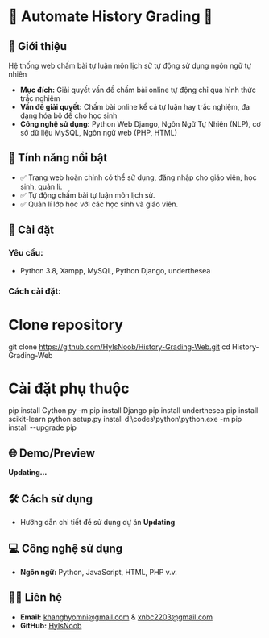 
# 🌟 Automate History Grading 🌟

## 📖 Giới thiệu
Hệ thống web chấm bài tự luận môn lịch sử tự động sử dụng ngôn ngữ tự nhiên
- **Mục đích:**  Giải quyết vấn đề chấm bài online tự động chỉ qua hình thức trắc nghiệm 
- **Vấn đề giải quyết:** Chấm bài online kể cả tự luận hay trắc nghiệm, đa dạng hóa bộ đề cho học sinh
- **Công nghệ sử dụng:**  Python Web Django, Ngôn Ngữ Tự Nhiên (NLP), cơ sở dữ liệu MySQL, Ngôn ngữ web (PHP, HTML)  

## 🎯 Tính năng nổi bật
- ✅ Trang web hoàn chỉnh có thể sử dụng, đăng nhập cho giáo viên, học sinh, quản lí.
- ✅ Tự động chấm bài tự luận môn lịch sử.
- ✅ Quản lí lớp học với các học sinh và giáo viên.

## 🚀 Cài đặt
### Yêu cầu:
- Python 3.8, Xampp, MySQL, Python Django, underthesea

### Cách cài đặt:
# Clone repository
git clone https://github.com/HyIsNoob/History-Grading-Web.git
cd History-Grading-Web

# Cài đặt phụ thuộc
pip install Cython
py -m pip install Django
pip install underthesea
pip install scikit-learn
python setup.py install
d:\codes\python\python.exe -m pip install --upgrade pip

## 🌐 Demo/Preview
**Updating...**

## 🛠️ Cách sử dụng
- Hướng dẫn chi tiết để sử dụng dự án
**Updating**

## 💻 Công nghệ sử dụng
- **Ngôn ngữ:** Python, JavaScript, HTML, PHP v.v.

## 👨‍💻 Liên hệ
- **Email:** khanghyomni@gmail.com & xnbc2203@gmail.com
- **GitHub:** [HyIsNoob](https://github.com/HyIsNoob/)
  
